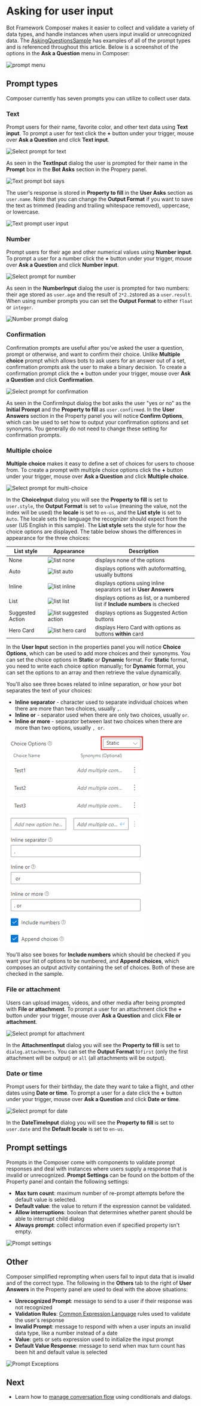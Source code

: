 # Asking for user input
Bot Framework Composer makes it easier to collect and validate a variety of data types, and handle instances when users input invalid or unrecognized data. The [AskingQuestionsSample](https://github.com/microsoft/BotFramework-Composer/tree/master/Composer/packages/server/assets/projects/AskingQuestionsSample) has examples of all of the prompt types and is referenced throughout this article. Below is a screenshot of the options in the **Ask a Question** menu in Composer:

![prompt menu](./media/memory/ask-a-question-menu.png)

## Prompt types
Composer currently has seven prompts you can utilize to collect user data. <!---For information about prompting for OAuth credentials, see [Using OAuth]().--> 

### Text
Prompt users for their name, favorite color, and other text data using **Text input**. To prompt a user for text click the **+** button under your trigger, mouse over **Ask a Question** and click **Text input**. 

![Select prompt for text](./media/ask-for-input/select-text-prompt.png)

As seen in the **TextInput** dialog the user is prompted for their name in the **Prompt** box in the **Bot Asks** section in the Propery panel.

![Text prompt bot says](./media/ask-for-input/text-bot-asks.png)

The user's response is stored in **Property to fill** in the **User Asks** section as `user.name`. Note that you can change the **Output Format** if you want to save the text as trimmed (leading and trailing whitespace removed), uppercase, or lowercase. 

![Text prompt user input](./media/ask-for-input/text-user-input.png)

### Number
Prompt users for their age and other numerical values using **Number input**. To prompt a user for a number click the **+** button under your trigger, mouse over **Ask a Question** and click **Number input**. 

![Select prompt for number](./media/ask-for-input/select-number-prompt.png)

As seen in the **NumberInput** dialog the user is prompted for two numbers: their age stored as `user.age` and the result of `2*2.2`stored as a `user.result`. When using number prompts you can set the **Output Format** to either `float` or `integer`.  

![Number prompt dialog](./media/ask-for-input/number-dialog.png)

### Confirmation
Confirmation prompts are useful after you've asked the user a question, prompt or otherwise, and want to confirm their choice. Unlike **Multiple choice** prompt which allows bots to ask users for an answer out of a set, confirmation prompts ask the user to make a binary decision. To create a confirmation prompt click the **+** button under your trigger, mouse over **Ask a Question** and click **Confirmation**. 

![Select prompt for confirmation](./media/ask-for-input/select-confirmation-prompt.png)

As seen in the ConfirmInput dialog the bot asks the user "yes or no" as the **Initial Prompt** and the **Property to fill** as `user.confirmed`. In the **User Answers** section in the Property panel you will notice **Confirm Options**, which can be used to set how to output your confirmation options and set synonyms. You generally do not need to change these setting for confirmation prompts. 
  
### Multiple choice
**Multiple choice** makes it easy to define a set of choices for users to choose from. To create a prompt with multiple choice options click the **+** button under your trigger, mouse over **Ask a Question** and click **Multiple choice**. 

![Select prompt for multi-choice](./media/ask-for-input/select-multiple-choice-prompt.png)

In the **ChoiceInput** dialog you will see the **Property to fill** is set to `user.style`, the **Output Format** is set to `value` (meaning the value, not the index will be used) the **locale** is set to `en-us`, and the **List style** is set to `Auto`. The locale sets the language the recognizer should expect from the user (US English in this sample). The **List style** sets the style for how the choice options are displayed. The table below shows the differences in appearance for the three choices:

| List style       | Appearance                                                                            | Description                                                                    |
| ---------------- | ------------------------------------------------------------------------------------- | ------------------------------------------------------------------------------ |
| None             | ![list none](./media/ask-for-input/multichoice-list-none.png)                         | displays none of the options                                                   |
| Auto             | ![list auto](./media/ask-for-input/multichoice-list-auto.png)                         | displays options with autoformatting, usually buttons                          |
| Inline           | ![list inline](./media/ask-for-input/multichoice-list-inline.png)                     | displays options using inline separators set in **User Answers**               |
| List             | ![list list](./media/ask-for-input/multichoice-list-list.png)                         | displays options as list, or a numbered list if **Include numbers** is checked |
| Suggested Action | ![list suggested action](./media/ask-for-input/multichoice-list-suggestedactions.png) | displays options as Suggested Action buttons                                   |
| Hero Card        | ![list hero card](./media/ask-for-input/multichoice-list-herocard.png)                | displays Hero Card with options as buttons **within** card                     |

In the **User Input** section in the properties panel you will notice **Choice Options**, which can be used to add more choices and their synonyms. You can set the choice options in **Static** or **Dynamic** format. For **Static** format, you need to write each choice option manually; for **Dynamic** format, you can set the options to an array and then retrieve the value dynamically. 

You'll also see three boxes related to inline separation, or how your bot separates the text of your choices:
  - **Inline separator** - character used to separate individual choices when there are more than two choices, usually `,`.
  - **Inline or** - separator used when there are only two choices, usually `or`.
  - **Inline or more** - separator between last two choices when there are more than two options, usually `, or`. 

![Multichoice choice and inline options](./media/ask-for-input/choice-and-inline.png)

You'll also see boxes for **Include numbers** which should be checked if you want your list of options to be numbered, and **Append choices**, which composes an output activity containing the set of choices. Both of these are checked in the sample.

### File or attachment
Users can upload images, videos, and other media after being prompted with **File or attachment**. To prompt a user for an attachment click the **+** button under your trigger, mouse over **Ask a Question** and click **File or attachment**.

![Select prompt for attachment](./media/ask-for-input/select-attachment-prompt.png)

In the **AttachmentInput** dialog you will see the **Property to fill** is set to `dialog.attachments`. You can set the **Output Format** to`first` (only the first attachment will be output) or `all` (all attachments will be output).  

### Date or time
Prompt users for their birthday, the date they want to take a flight, and other dates using **Date or time**. To prompt a user for a date click the **+** button under your trigger, mouse over **Ask a Question** and click **Date or time**.

![Select prompt for date](./media/ask-for-input/select-datetime-prompt.png)

In the **DateTimeInput** dialog you will see the **Property to fill** is set to `user.date` and the **Default locale** is set to `en-us`.

## Prompt settings
Prompts in the Composer come with components to validate prompt responses and deal with instances where users supply a response that is invalid or unrecognized. **Prompt Settings** can be found on the bottom of the Property panel and contain the following settings:

- **Max turn count**: maximum number of re-prompt attempts before the default value is selected.
- **Default value**: the value to return if the expression cannot be validated.
- **Allow interruptions**: boolean that determines whether parent should be able to interrupt child dialog
- **Always prompt**: collect information even if specified property isn't empty. 

![Prompt settings](./media/ask-for-input/settings.png)

## Other
Composer simplified reprompting when users fail to input data that is invalid and of the correct type. The following in the **Others** tab to the right of **User Answers** in the Property panel are used to deal with the above situations:

- **Unrecognized Prompt**:  message to send to a user if their response was not recognized
- **Validation Rules**: [Common Expression Language](https://github.com/microsoft/BotBuilder-Samples/tree/master/experimental/common-expression-language) rules used to validate the user's response
- **Invalid Prompt**:  message to respond with when a user inputs an invalid data type, like a number instead of a date
- **Value**: gets or sets expression used to initialize the input prompt
- **Default Value Response**: message to send when max turn count has been hit and default value is selected

![Prompt Exceptions](./media/ask-for-input/other.png)

## Next
- Learn how to [manage conversation flow](./how-to-control-conversation-flow.md) using conditionals and dialogs.
